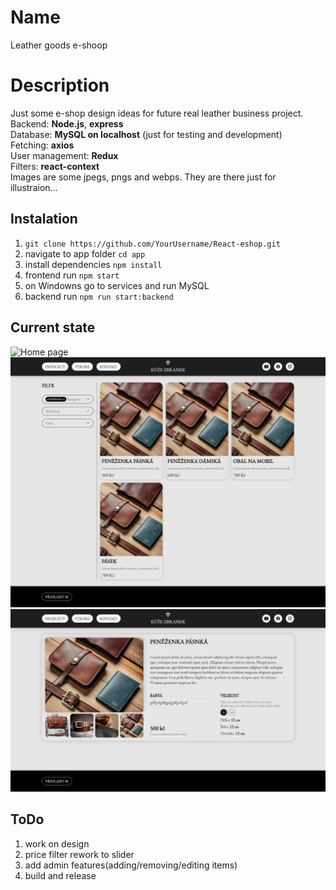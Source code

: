 # Name
Leather goods e-shoop

# Description
Just some e-shop design ideas for future real leather business project.  
Backend: **Node.js**, **express**  
Database: **MySQL on localhost** (just for testing and development)  
Fetching: **axios**  
User management: **Redux**  
Filters: **react-context**  
Images are some jpegs, pngs and webps. They are there just for illustraion...

## Instalation
1. ```git clone https://github.com/YourUsername/React-eshop.git```
2. navigate to app folder ```cd app```
3. install dependencies ```npm install```
4. frontend run ```npm start```
5. on Windowns go to services and run MySQL
6. backend run ```npm run start:backend```

## Current state
![Home page](app/public/eshop_screen.png)  
![Products](app/public/eshop_screen1.png)  
![Product detail](app/public/eshop_screen2.png)

## ToDo
1. work on design
2. price filter rework to slider
3. add admin features(adding/removing/editing items)
4. build and release
